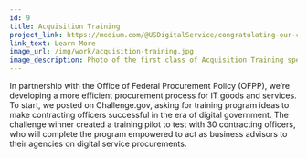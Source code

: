 ```yaml
---
id: 9
title: Acquisition Training 
project_link: https://medium.com/@USDigitalService/congratulating-our-challenge-gov-winners-f6ec5deefbd6#.icjzextcy
link_text: Learn More
image_url: /img/work/acquisition-training.jpg
image_description: Photo of the first class of Acquisition Training specialists
---
```


In partnership with the Office of Federal Procurement Policy (OFPP), we&#8217;re developing a more efficient procurement process for IT goods and services. To start, we posted on Challenge.gov, asking for training program ideas to make contracting officers successful in the era of digital government. The challenge winner created a training pilot to test with 30 contracting officers, who will complete the program empowered to act as business advisors to their agencies on digital service procurements.
